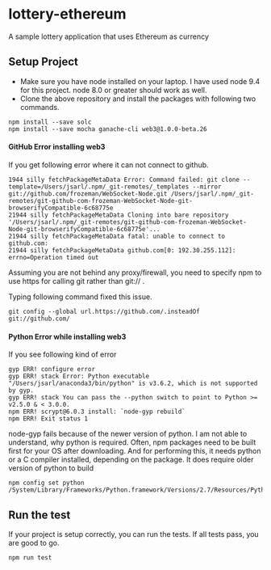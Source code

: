# lottery-ethereum
A sample lottery application that uses Ethereum as currency

## Setup Project
* Make sure you have node installed on your laptop. I have used node 9.4 for this project. node 8.0 or greater should work as well.
* Clone the above repository and install the packages with following two commands.
```script
npm install --save solc
npm install --save mocha ganache-cli web3@1.0.0-beta.26
```
#### GitHub Error installing web3
If you get following error where it can not connect to github.
```
1944 silly fetchPackageMetaData Error: Command failed: git clone --template=/Users/jsarl/.npm/_git-remotes/_templates --mirror git://github.com/frozeman/WebSocket-Node.git /Users/jsarl/.npm/_git-remotes/git-github-com-frozeman-WebSocket-Node-git-browserifyCompatible-6c68775e
21944 silly fetchPackageMetaData Cloning into bare repository '/Users/jsarl/.npm/_git-remotes/git-github-com-frozeman-WebSocket-Node-git-browserifyCompatible-6c68775e'...
21944 silly fetchPackageMetaData fatal: unable to connect to github.com:
21944 silly fetchPackageMetaData github.com[0: 192.30.255.112]: errno=Operation timed out
```

Assuming you are not behind any proxy/firewall, you need to specify npm to use https for calling git rather than git:// .

Typing following command fixed this issue.
```script
git config --global url.https://github.com/.insteadOf git://github.com/
```
#### Python Error while installing web3
If you see following kind of error
```
gyp ERR! configure error 
gyp ERR! stack Error: Python executable "/Users/jsarl/anaconda3/bin/python" is v3.6.2, which is not supported by gyp.
gyp ERR! stack You can pass the --python switch to point to Python >= v2.5.0 & < 3.0.0.
npm ERR! scrypt@6.0.3 install: `node-gyp rebuild`
npm ERR! Exit status 1
```
node-gyp fails because of the newer version of python. I am not able to understand, why python is required.
Often, npm packages need to be built first for your OS after downloading. And for performing this, it needs python or a C compiler installed, depending on the package.
It does require older version of python to build

```script
npm config set python /System/Library/Frameworks/Python.framework/Versions/2.7/Resources/Python.app/Contents/MacOS/Python
```
## Run the test
If your project is setup correctly, you can run the tests. If all tests pass, you are good to go.
```script
npm run test
```
